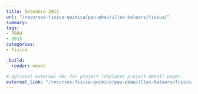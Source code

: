 ```yaml
---
title: Setembre 2013
url: "/recursos-fisica-quimica/pau-pbau/illes-balears/fisica/"
summary:
tags:
- PBAU
- 2013
categories:
- Física

_build:
  render: never

# Optional external URL for project (replaces project detail page).
external_link: "/recursos-fisica-quimica/pau-pbau/illes-balears/fisica/set-2013.pdf"
---
```

